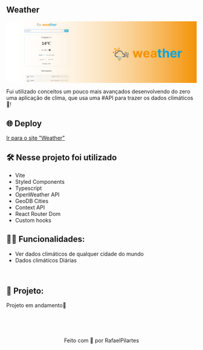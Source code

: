## Weather

<img src="https://raw.githubusercontent.com/RafaelPilartes/web-weather-ts/main/public/CoverWeather.png" align="center" />

Fui utilizado conceitos um pouco mais avançados desenvolvendo do zero uma aplicação de clima, que usa uma #API para trazer os dados climáticos 🔅!

## 🌐 Deploy

<a href='https://weather-rp.netlify.app/'>
  Ir para o site "Weather"
</a>

## 🛠️ Nesse projeto foi utilizado

- Vite
- Styled Components
- Typescript
- OpenWeather API
- GeoDB Cities
- Context API
- React Router Dom
- Custom hooks

## 👨‍💻 Funcionalidades:

- Ver dados climáticos de qualquer cidade do mundo
- Dados climáticos Diárias

<br />

## 🚧 Projeto:

Projeto em andamento🔨

<br />

&nbsp;

<p align="center">Feito com 💙 por RafaelPilartes</p>
